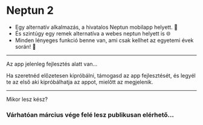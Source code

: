 # Neptun 2
- Egy alternatív alkalmazás, a hivatalos Neptun mobilapp helyett. 📱
- És szintúgy egy remek alternatíva a webes neptun helyett is 🌐
- Minden lényeges funkció benne van, ami csak kellhet az egyetemi évek során! 🥳

---
Az app jelenleg fejlesztés alatt van...

Ha szeretnéd előzetesen kipróbálni, támogasd az app fejlesztését, és legyél te az első aki kipróbálhatja az appot, mielőtt az megjelenik.

---
Mikor lesz kész?

### Várhatóan március vége felé lesz publikusan elérhető...
